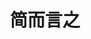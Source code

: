 ---
title: "简而言之"
description: "Wheel of Heaven is a knowledge base exploring the working hypothesis that life on Earth was intelligently designed by an extraterrestrial civilization, the so-called Elohim."
weight: 100
---